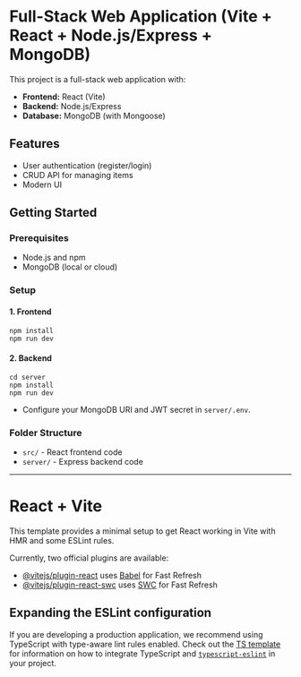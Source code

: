 # Full-Stack Web Application (Vite + React + Node.js/Express + MongoDB)

This project is a full-stack web application with:
- **Frontend:** React (Vite)
- **Backend:** Node.js/Express
- **Database:** MongoDB (with Mongoose)

## Features
- User authentication (register/login)
- CRUD API for managing items
- Modern UI

## Getting Started

### Prerequisites
- Node.js and npm
- MongoDB (local or cloud)

### Setup

#### 1. Frontend
```
npm install
npm run dev
```

#### 2. Backend
```
cd server
npm install
npm run dev
```

- Configure your MongoDB URI and JWT secret in `server/.env`.

### Folder Structure
- `src/` - React frontend code
- `server/` - Express backend code

---

# React + Vite

This template provides a minimal setup to get React working in Vite with HMR and some ESLint rules.

Currently, two official plugins are available:

- [@vitejs/plugin-react](https://github.com/vitejs/vite-plugin-react/blob/main/packages/plugin-react) uses [Babel](https://babeljs.io/) for Fast Refresh
- [@vitejs/plugin-react-swc](https://github.com/vitejs/vite-plugin-react/blob/main/packages/plugin-react-swc) uses [SWC](https://swc.rs/) for Fast Refresh

## Expanding the ESLint configuration

If you are developing a production application, we recommend using TypeScript with type-aware lint rules enabled. Check out the [TS template](https://github.com/vitejs/vite/tree/main/packages/create-vite/template-react-ts) for information on how to integrate TypeScript and [`typescript-eslint`](https://typescript-eslint.io) in your project.
